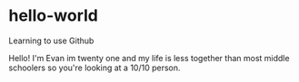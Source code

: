 # hello-world
Learning to use Github

Hello!
I'm Evan im twenty one and my life is less together than most middle schoolers so you're looking at a 10/10 person. 
